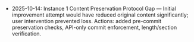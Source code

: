 - 2025-10-14: Instance 1 Content Preservation Protocol Gap — Initial improvement attempt would have reduced original content significantly; user intervention prevented loss. Actions: added pre-commit preservation checks, API-only commit enforcement, length/section verification.
